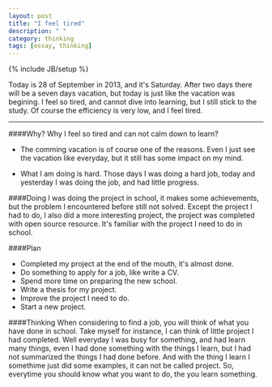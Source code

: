 ```yaml
---
layout: post
title: "I feel tired"
description: " "
category: thinking
tags: [essay, thinking]
---
```

{% include JB/setup %}

Today is 28 of September in 2013, and it's Saturday. After two days there will be a seven days vacation, but today is just like the vacation was begining. I feel so tired, and cannot dive into learning, but I still stick to the study. Of course the efficiency is very low, and I feel tired.

---

####Why?
Why I feel so tired and can not calm down to learn?

- The comming vacation is of course one of the reasons. Even I just see the vacation like everyday, but it still has some impact on my mind.

- What I am doing is hard. Those days I was doing a hard job, today and yesterday I was doing the job, and had little progress.

####Doing
I was doing the project in school, it makes some achievements, but the problem I encountered before still not solved. Except the project I had to do, I also did a more interesting project, the project was completed with open source resource. It's familiar with the project I need to do in school.

####Plan
- Completed my project at the end of the mouth, it's almost done.
- Do something to apply for a job, like write a CV.
- Spend more time on preparing the new school.
- Write a thesis for my project.
- Improve the project I need to do.
- Start a new project.

####Thinking
When considering to find a job, you will think of what you have done in school. Take myself for instance, I can think of little project I had completed. Well everyday I was busy for something, and had learn many things, even I had done something with the things I learn, but I had not summarized the things I had done before. And with the thing I learn I somethime just did some examples, it can not be called project. So, everytime you should know what you want to do, the you learn something.